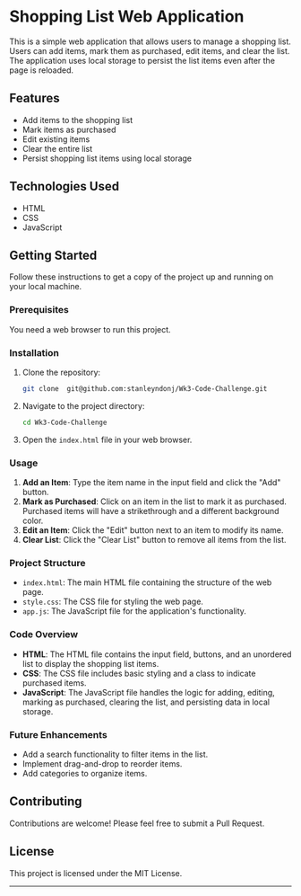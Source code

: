 # Shopping List Web Application

This is a simple web application that allows users to manage a shopping list. Users can add items, mark them as purchased, edit items, and clear the list. The application uses local storage to persist the list items even after the page is reloaded.

## Features

- Add items to the shopping list
- Mark items as purchased
- Edit existing items
- Clear the entire list
- Persist shopping list items using local storage

## Technologies Used

- HTML
- CSS
- JavaScript

## Getting Started

Follow these instructions to get a copy of the project up and running on your local machine.

### Prerequisites

You need a web browser to run this project.

### Installation

1. Clone the repository:
    ```sh
    git clone  git@github.com:stanleyndonj/Wk3-Code-Challenge.git
    ```

2. Navigate to the project directory:
    ```sh
    cd Wk3-Code-Challenge
    ```

3. Open the `index.html` file in your web browser.

### Usage

1. **Add an Item**: Type the item name in the input field and click the "Add" button.
2. **Mark as Purchased**: Click on an item in the list to mark it as purchased. Purchased items will have a strikethrough and a different background color.
3. **Edit an Item**: Click the "Edit" button next to an item to modify its name.
4. **Clear List**: Click the "Clear List" button to remove all items from the list.

### Project Structure

- `index.html`: The main HTML file containing the structure of the web page.
- `style.css`: The CSS file for styling the web page.
- `app.js`: The JavaScript file for the application's functionality.

### Code Overview

- **HTML**: The HTML file contains the input field, buttons, and an unordered list to display the shopping list items.
- **CSS**: The CSS file includes basic styling and a class to indicate purchased items.
- **JavaScript**: The JavaScript file handles the logic for adding, editing, marking as purchased, clearing the list, and persisting data in local storage.

### Future Enhancements

- Add a search functionality to filter items in the list.
- Implement drag-and-drop to reorder items.
- Add categories to organize items.

## Contributing

Contributions are welcome! Please feel free to submit a Pull Request.

## License

This project is licensed under the MIT License.

---


